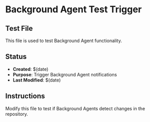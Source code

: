# Background Agent Test Trigger

## Test File
This file is used to test Background Agent functionality.

## Status
- **Created**: $(date)
- **Purpose**: Trigger Background Agent notifications
- **Last Modified**: $(date)

## Instructions
Modify this file to test if Background Agents detect changes in the repository.
